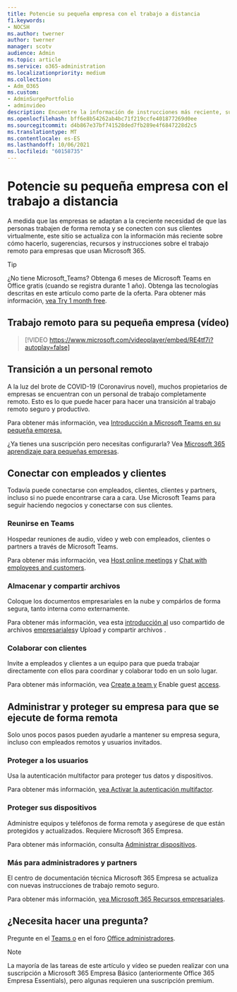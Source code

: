 ```yaml
---
title: Potencie su pequeña empresa con el trabajo a distancia
f1.keywords:
- NOCSH
ms.author: twerner
author: twerner
manager: scotv
audience: Admin
ms.topic: article
ms.service: o365-administration
ms.localizationpriority: medium
ms.collection:
- Adm_O365
ms.custom:
- AdminSurgePortfolio
- adminvideo
description: Encuentre la información de instrucciones más reciente, sugerencias, recursos y instrucciones sobre el trabajo remoto para empresas que usan Microsoft 365.
ms.openlocfilehash: bff6e8b54262ab4bc71f219ccfe401877269d0ee
ms.sourcegitcommit: d4b867e37bf741528ded7fb289e4f6847228d2c5
ms.translationtype: MT
ms.contentlocale: es-ES
ms.lasthandoff: 10/06/2021
ms.locfileid: "60158735"
---
```

# <a name="empower-your-small-business-with-remote-work"></a>Potencie su pequeña empresa con el trabajo a distancia

A medida que las empresas se adaptan a la creciente necesidad de que las personas trabajen de forma remota y se conecten con sus clientes virtualmente, este sitio se actualiza con la información más reciente sobre cómo hacerlo, sugerencias, recursos y instrucciones sobre el trabajo remoto para empresas que usan Microsoft 365.

> [!TIP]
> ¿No tiene Microsoft_Teams? Obtenga 6 meses de Microsoft Teams en Office gratis (cuando se registra durante 1 año). Obtenga las tecnologías descritas en este artículo como parte de la oferta. Para obtener más información, [vea Try 1 month free](https://aka.ms/SMBTeamsOffer).

## <a name="remote-work-for-your-small-business-video"></a>Trabajo remoto para su pequeña empresa (vídeo)

> [!VIDEO https://www.microsoft.com/videoplayer/embed/RE4tf7i?autoplay=false]

## <a name="transitioning-to-a-remote-workforce"></a>Transición a un personal remoto

A la luz del brote de COVID-19 (Coronavirus novel), muchos propietarios de empresas se encuentran con un personal de trabajo completamente remoto. Esto es lo que puede hacer para hacer una transición al trabajo remoto seguro y productivo.

Para obtener más información, vea [Introducción a Microsoft Teams en su pequeña empresa.](../../business-video/get-started-teams-small-business.md)

¿Ya tienes una suscripción pero necesitas configurarla? Vea [Microsoft 365 aprendizaje para pequeñas empresas](../../business-video/index.yml).

## <a name="connect-with-employees-and-customers"></a>Conectar con empleados y clientes

Todavía puede conectarse con empleados, clientes, clientes y partners, incluso si no puede encontrarse cara a cara. Use Microsoft Teams para seguir haciendo negocios y conectarse con sus clientes.

### <a name="meet-up-in-teams"></a>Reunirse en Teams

Hospedar reuniones de audio, vídeo y web con empleados, clientes o partners a través de Microsoft Teams.

Para obtener más información, vea [Host online meetings](../../business-video/start-and-pin-chats.md) y [Chat with employees and customers](https://support.microsoft.com/office/chat-with-employees-and-customers-65748808-a403-462c-a6e1-b169e5bc6c92).

### <a name="store-and-share-files"></a>Almacenar y compartir archivos

Coloque los documentos empresariales en la nube y compárlos de forma segura, tanto interna como externamente.

Para obtener más información, vea esta [introducción al](../../business-video/overview-file-sharing.md) uso compartido de archivos [empresariales](https://support.microsoft.com/office/upload-and-share-files-57b669db-678e-424e-b0a0-15d19215cb12)y Upload y compartir archivos .

### <a name="collaborate-with-customers"></a>Colaborar con clientes

Invite a empleados y clientes a un equipo para que pueda trabajar directamente con ellos para coordinar y colaborar todo en un solo lugar.

Para obtener más información, vea [Create a team y](../../business-video/team-with-guests.md) Enable guest [access](/MicrosoftTeams/guest-access).

## <a name="manage-and-secure-your-business-to-run-remotely"></a>Administrar y proteger su empresa para que se ejecute de forma remota

Solo unos pocos pasos pueden ayudarle a mantener su empresa segura, incluso con empleados remotos y usuarios invitados.

### <a name="secure-your-users"></a>Proteger a los usuarios

Usa la autenticación multifactor para proteger tus datos y dispositivos.

Para obtener más información, [vea Activar la autenticación multifactor](../../business-video/turn-on-mfa.md).

### <a name="secure-your-devices"></a>Proteger sus dispositivos

Administre equipos y teléfonos de forma remota y asegúrese de que están protegidos y actualizados. Requiere Microsoft 365 Empresa.

Para obtener más información, consulta [Administrar dispositivos](../../business-video/secure-win-10-pro-devices.md).

### <a name="more-for-admins-and-partners"></a>Más para administradores y partners

El centro de documentación técnica Microsoft 365 Empresa se actualiza con nuevas instrucciones de trabajo remoto seguro.

Para obtener más información, [vea Microsoft 365 Recursos empresariales](/microsoft-365/business).

## <a name="need-to-ask-a-question"></a>¿Necesita hacer una pregunta?

Pregunte en el [Teams o](https://answers.microsoft.com/msteams/forum) en el foro [Office administradores](https://answers.microsoft.com).

> [!NOTE]
> La mayoría de las tareas de este artículo y vídeo se pueden realizar con una suscripción a Microsoft 365 Empresa Básico (anteriormente Office 365 Empresa Essentials), pero algunas requieren una suscripción premium.
